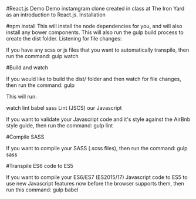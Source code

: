 #React.js Demo
Demo instamgram clone created in class at The Iron Yard as an introduction to React.js.
Installation

#npm install
This will install the node dependencies for you, and will also install any bower components.
This will also run the gulp build process to create the dist folder.
Listening for file changes:

If you have any scss or js files that you want to automatically transpile, then run the command: gulp watch

#Build and watch

If you would like to build the dist/ folder and then watch for file changes, then run the command: gulp

This will run:

watch
lint
babel
sass
Lint (JSCS) our Javascript

If you want to validate your Javascript code and it's style against the AirBnb style guide, then run the command: gulp lint

#Compile SASS

If you want to compile your SASS (.scss files), then run the command: gulp sass

#Transpile ES6 code to ES5

If you want to compile your ES6/ES7 (ES2015/17) Javascript code to ES5 to use new Javascript features now before the browser supports them, then run this command: gulp babel
